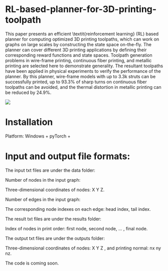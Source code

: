# RL-based-planner-for-3D-printing-toolpath

This paper presents an efficient \textit{reinforcement learning} (RL) based planner for computing optimized 3D printing toolpaths, which can work on graphs on large scales by constructing the state space on-the-fly. The planner can cover different 3D printing applications by defining their corresponding reward functions and state spaces. Toolpath generation problems in wire-frame printing, continuous fiber printing, and metallic printing are selected here to demonstrate generality. The resultant toolpaths have been applied in physical experiments to verify the performance of the planner. By this planner, wire-frame models with up to 3.3k struts can be successfully printed, up to $93.3\%$ of sharp turns on continuous fiber toolpaths can be avoided, and the thermal distortion in metallic printing can be reduced by $24.9\%$.

![](Figures/RoboDK_setting_up.png)

# Installation
Platform: Windows + pyTorch + 

# Input and output file formats:

The input txt files are under the data folder:

Number of nodes in the input graph:

Three-dimensional coordinates of nodes: X Y Z.

Number of edges in the input graph:

The corresponding node indexes on each edge: head index, tail index.

The result txt files are under the results folder:

Index of nodes in print order: first node, second node, ... , final node.

The output txt files are under the outputs folder:

Three-dimensional coordinates of nodes: X Y Z , and printing normal: nx ny nz.

The code is coming soon.
